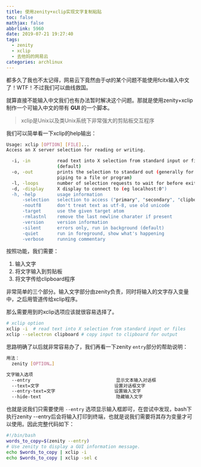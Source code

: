 ```yaml
---
title: 使用zenity+xclip实现文字复制粘贴
toc: false
mathjax: false
abbrlink: 5960
date: 2019-07-21 19:27:40
tags:
  - zenity
  - xclip
  - 去他妈的网易云
categories: archlinux
---
```


都多久了我也不太记得，网易云下竟然由于qt的某个问题不能使用fcitx输入中文了！WTF！不过我们可以曲线救国。

<!--more-->

就算直接不能输入中文我们也有办法暂时解决这个问题。那就是使用zenity+xclip制作一个可输入中文的带有 **GUI** 的一个脚本。

> xclip是Unix以及类Unix系统下非常强大的剪贴板交互程序

我们可以简单看一下xclip的help输出：

```bash
Usage: xclip [OPTION] [FILE]...
Access an X server selection for reading or writing.

  -i, -in          read text into X selection from standard input or files
                   (default)
  -o, -out         prints the selection to standard out (generally for
                   piping to a file or program)
  -l, -loops       number of selection requests to wait for before exiting
  -d, -display     X display to connect to (eg localhost:0")
  -h, -help        usage information
      -selection   selection to access ("primary", "secondary", "clipboard" or "buffer-cut")
      -noutf8      don't treat text as utf-8, use old unicode
      -target      use the given target atom
      -rmlastnl    remove the last newline charater if present
      -version     version information
      -silent      errors only, run in background (default)
      -quiet       run in foreground, show what's happening
      -verbose     running commentary
```

按照功能，我们需要：

1. 输入文字
2. 将文字输入到剪贴板
3. 将文字传给clipboard程序
   

非常简单的三个部分。输入文字部分由zenity负责，同时将输入的文字存入变量中，之后用管道传给xclip程序。

那么需要用到的xclip选项应该就很容易选择了。

```bash
# xclip option
xclip -i  # read text into X selection from standard input or files
xclip --selectron clipboard # copy input to clipboard for output
```

思路明确了以后就非常容易办了，我们再看一下zenity `entry`部分的帮助说明：

```bash
用法：
  zenity [OPTION…]

文字输入选项
  --entry                                显示文本输入对话框
  --text=文字                            设置对话框文字
  --entry-text=文字                      设置输入文字
  --hide-text                            隐藏输入文字
```

也就是说我们只需要使用 `--entry` 选项显示输入框即可，在尝试中发现，bash下执行zenity --entry后会将输入打印到终端，也就是说我们需要将其存为变量才可以使用。因此完整代码如下：

```bash
#!/bin/bash
words_to_copy=$(zenity --entry)
# Use zenity to display a GUI information message.
echo $words_to_copy | xclip -i 
echo $words_to_copy | xclip -sel c
```


